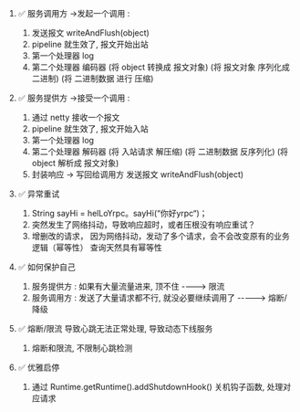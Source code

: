 1. ✅ 服务调用方 ->发起一个调用 :
    1. 发送报文 writeAndFlush(object)
    2. pipeline 就生效了, 报文开始出站
    3. 第一个处理器 log
    4. 第二个处理器 编码器 (将 object 转换成 报文对象) (将 报文对象 序列化成二进制) (将 二进制数据 进行 压缩)


2. ✅ 服务提供方 ->接受一个调用 :
    1. 通过 netty 接收一个报文
    2. pipeline 就生效了, 报文开始入站
    3. 第一个处理器 log
    4. 第二个处理器 解码器 (将 入站请求 解压缩)  (将 二进制数据 反序列化) (将 object 解析成 报文对象)
    5. 封装响应 -> 写回给调用方 发送报文 writeAndFlush(object)


3. ✅ 异常重试
    1. String sayHi = helLoYrpc。sayHi(“你好yrpc“)；
    2. 突然发生了网络抖动，导致响应超时，或者压根没有响应重试？
    3. 增删改的请求， 因为网络抖动，发动了多个请求，会不会改变原有的业务逻辑（幂等性） 查询天然具有幂等性

4. ✅ 如何保护自己
    1. 服务提供方 : 如果有大量流量进来, 顶不住 ----> 限流
    2. 服务调用方 : 发送了大量请求都不行, 就没必要继续调用了 -----> 熔断/降级


5. ✅ 熔断/限流 导致心跳无法正常处理, 导致动态下线服务
    1. 熔断和限流, 不限制心跳检测


6. ✅ 优雅启停
    1. 通过 Runtime.getRuntime().addShutdownHook() 关机钩子函数, 处理对应请求

